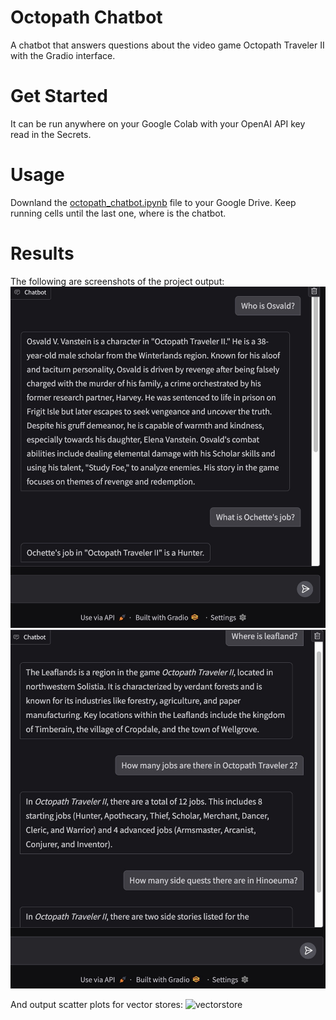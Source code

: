 # Octopath Chatbot
A chatbot that answers questions about the video game Octopath Traveler II with the Gradio interface.

# Get Started
It can be run anywhere on your Google Colab with your OpenAI API key read in the Secrets. 

# Usage
Downland the [octopath_chatbot.ipynb](octopath_chatbot.ipynb) file to your Google Drive. Keep running cells until the last one, where is the chatbot. 

# Results
The following are screenshots of the project output:
![Chatbot Screenshot](chatbot_example2.jpg)
![Chatbot Screenshot](chatbot_example1.jpg)

And output scatter plots for vector stores:
![vectorstore]()
